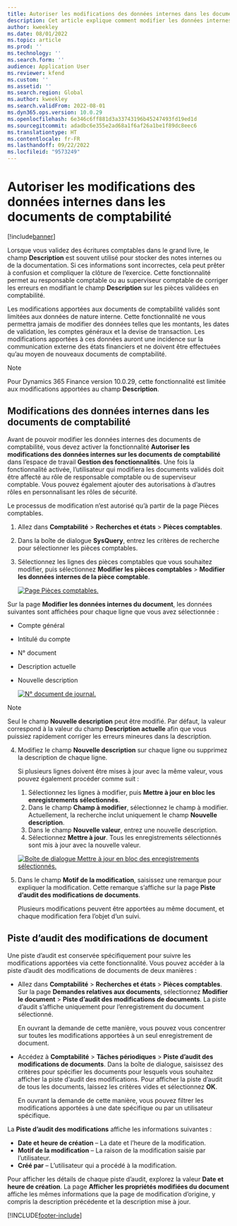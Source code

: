```yaml
---
title: Autoriser les modifications des données internes dans les documents de comptabilité
description: Cet article explique comment modifier les données internes sur les documents de comptabilité.
author: kweekley
ms.date: 08/01/2022
ms.topic: article
ms.prod: ''
ms.technology: ''
ms.search.form: ''
audience: Application User
ms.reviewer: kfend
ms.custom: ''
ms.assetid: ''
ms.search.region: Global
ms.author: kweekley
ms.search.validFrom: 2022-08-01
ms.dyn365.ops.version: 10.0.29
ms.openlocfilehash: 6e346c6ff881d3a33743196b45247493fd19ed1d
ms.sourcegitcommit: adadbc6e355e2ad68a1f6af26a1be1f89dc8eec6
ms.translationtype: HT
ms.contentlocale: fr-FR
ms.lasthandoff: 09/22/2022
ms.locfileid: "9573249"
---
```

# <a name="allow-edits-to-internal-data-on-general-ledger-vouchers"></a>Autoriser les modifications des données internes dans les documents de comptabilité

[!include[banner](../includes/banner.md)]


Lorsque vous validez des écritures comptables dans le grand livre, le champ **Description** est souvent utilisé pour stocker des notes internes ou de la documentation. Si ces informations sont incorrectes, cela peut prêter à confusion et compliquer la clôture de l’exercice. Cette fonctionnalité permet au responsable comptable ou au superviseur comptable de corriger les erreurs en modifiant le champ **Description** sur les pièces validées en comptabilité.

Les modifications apportées aux documents de comptabilité validés sont limitées aux données de nature interne. Cette fonctionnalité ne vous permettra jamais de modifier des données telles que les montants, les dates de validation, les comptes généraux et la devise de transaction. Les modifications apportées à ces données auront une incidence sur la communication externe des états financiers et ne doivent être effectuées qu’au moyen de nouveaux documents de comptabilité.

> [!NOTE]
> Pour Dynamics 365 Finance version 10.0.29, cette fonctionnalité est limitée aux modifications apportées au champ **Description**.

## <a name="edit-internal-data-on-general-ledger-vouchers"></a>Modifications des données internes dans les documents de comptabilité

Avant de pouvoir modifier les données internes des documents de comptabilité, vous devez activer la fonctionnalité **Autoriser les modifications des données internes sur les documents de comptabilité** dans l’espace de travail **Gestion des fonctionnalités**.
Une fois la fonctionnalité activée, l’utilisateur qui modifiera les documents validés doit être affecté au rôle de responsable comptable ou de superviseur comptable. Vous pouvez également ajouter des autorisations à d’autres rôles en personnalisant les rôles de sécurité.

Le processus de modification n’est autorisé qu’à partir de la page Pièces comptables.

1. Allez dans **Comptabilité** > **Recherches et états** > **Pièces comptables**.
2. Dans la boîte de dialogue **SysQuery**, entrez les critères de recherche pour sélectionner les pièces comptables.
3. Sélectionnez les lignes des pièces comptables que vous souhaitez modifier, puis sélectionnez **Modifier les pièces comptables** > **Modifier les données internes de la pièce comptable**.

    [![Page Pièces comptables.](./media/voucher-transactions-page.png)](./media/voucher-transactions-page.png)
    
Sur la page **Modifier les données internes du document**, les données suivantes sont affichées pour chaque ligne que vous avez sélectionnée :
  
  - Compte général
  - Intitulé du compte
  - N° document
  - Description actuelle
  - Nouvelle description

    [![N° document de journal.](./media/edit-internal-voucher-data.png)](./media/edit-internal-voucher-data.png)
    
> [!NOTE]
> Seul le champ **Nouvelle description** peut être modifié. Par défaut, la valeur correspond à la valeur du champ **Description actuelle** afin que vous puissiez rapidement corriger les erreurs mineures dans la description.

4. Modifiez le champ **Nouvelle description** sur chaque ligne ou supprimez la description de chaque ligne.

   Si plusieurs lignes doivent être mises à jour avec la même valeur, vous pouvez également procéder comme suit :

      1. Sélectionnez les lignes à modifier, puis **Mettre à jour en bloc les enregistrements sélectionnés**.
      2. Dans le champ **Champ à modifier**, sélectionnez le champ à modifier. Actuellement, la recherche inclut uniquement le champ **Nouvelle description**.
      3. Dans le champ **Nouvelle valeur**, entrez une nouvelle description.
      4. Sélectionnez **Mettre à jour**. Tous les enregistrements sélectionnés sont mis à jour avec la nouvelle valeur.

      [![Boîte de dialogue Mettre à jour en bloc des enregistrements sélectionnés.](./media/bulk-update-selected-records.png)](./media/bulk-update-selected-records.png)
    
5. Dans le champ **Motif de la modification**, saisissez une remarque pour expliquer la modification. Cette remarque s’affiche sur la page **Piste d’audit des modifications de documents**.

   Plusieurs modifications peuvent être apportées au même document, et chaque modification fera l’objet d’un suivi.

## <a name="audit-trail-of-voucher-edits"></a>Piste d’audit des modifications de document

Une piste d’audit est conservée spécifiquement pour suivre les modifications apportées via cette fonctionnalité. Vous pouvez accéder à la piste d’audit des modifications de documents de deux manières :

  - Allez dans **Comptabilité** > **Recherches et états** > **Pièces comptables**. Sur la page **Demandes relatives aux documents**, sélectionnez **Modifier le document** > **Piste d’audit des modifications de documents**. La piste d’audit s’affiche uniquement pour l’enregistrement du document sélectionné. 
   
    En ouvrant la demande de cette manière, vous pouvez vous concentrer sur toutes les modifications apportées à un seul enregistrement de document.
  
  - Accédez à **Comptabilité** > **Tâches périodiques** > **Piste d’audit des modifications de documents**. Dans la boîte de dialogue, saisissez des critères pour spécifier les documents pour lesquels vous souhaitez afficher la piste d’audit des modifications. Pour afficher la piste d’audit de tous les documents, laissez les critères vides et sélectionnez **OK**. 
    
    En ouvrant la demande de cette manière, vous pouvez filtrer les modifications apportées à une date spécifique ou par un utilisateur spécifique.

La **Piste d’audit des modifications** affiche les informations suivantes :

- **Date et heure de création** – La date et l’heure de la modification.
- **Motif de la modification** – La raison de la modification saisie par l’utilisateur.
- **Créé par** – L’utilisateur qui a procédé à la modification.

Pour afficher les détails de chaque piste d’audit, explorez la valeur **Date et heure de création**. La page **Afficher les propriétés modifiées du document** affiche les mêmes informations que la page de modification d’origine, y compris la description précédente et la description mise à jour.


[!INCLUDE[footer-include](../../includes/footer-banner.md)]

